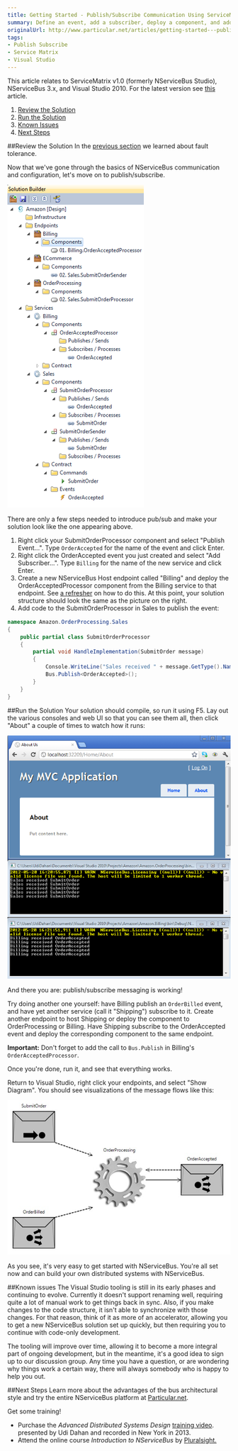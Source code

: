 ```yaml
---
title: Getting Started - Publish/Subscribe Communication Using ServiceMatrix v1.0
summary: Define an event, add a subscriber, deploy a component, and add code to publisher and subscriber.
originalUrl: http://www.particular.net/articles/getting-started---publish-subscribe-communication
tags:
- Publish Subscribe
- Service Matrix
- Visual Studio
---
```


This article relates to ServiceMatrix v1.0 (formerly NServiceBus Studio), NServiceBus 3.x, and Visual Studio 2010.  For the latest version see [this](getting-started-with-nservicebus-using-servicematrix-2.0-publish-subscribe.md "ServiceMatrix 2.0 Publish Subscribe") article.

1. [Review the Solution](#review-the-solution)
2. [Run the Solution](#run-the-solution)
3. [Known Issues](#known-issues)
4. [Next Steps](#next-steps)

##Review the Solution
In the [previous section](getting-started-fault-tolerance-servicematrix-1.0.md) we learned about fault tolerance.

Now that we've gone through the basics of NServiceBus communication and configuration, let's move on to publish/subscribe.

![Full Solution Builder](images/1.0/GettingStarted11.png)

There are only a few steps needed to introduce pub/sub and make your solution look like the one appearing above.

1.  Right click your SubmitOrderProcessor component and select "Publish Event...". Type `OrderAccepted` for the name of the event and click Enter.
2.  Right click the OrderAccepted event you just created and select "Add Subscriber...". Type `Billing` for the name of the new service and click Enter.
3.  Create a new NServiceBus Host endpoint called "Billing" and deploy the OrderAcceptedProcessor component from the Billing service to that endpoint. See [a refresher](getting-started-creating-a-new-project-servicematrix-1.0.md) on how to do this. At this point, your solution structure should look the same as the picture on the right.
4.  Add code to the SubmitOrderProcessor in Sales to publish the event:

```C#
namespace Amazon.OrderProcessing.Sales
{
    public partial class SubmitOrderProcessor
    {
        partial void HandleImplementation(SubmitOrder message)
        {
            Console.WriteLine("Sales received " + message.GetType().Name);
            Bus.Publish<OrderAccepted>();
        }
    }
}
```

##Run the Solution
Your solution should compile, so run it using F5.
Lay out the various consoles and web UI so that you can see them all, then click "About" a couple of times to watch how it runs:

![Running Pub/Sub](images/1.0/GettingStarted12.png)

And there you are: publish/subscribe messaging is working!

Try doing another one yourself: have Billing publish an `OrderBilled` event, and have yet another service (call it "Shipping") subscribe to it. Create another endpoint to host Shipping or deploy the component to OrderProcessing or Billing. Have Shipping subscribe to the OrderAccepted event and deploy the corresponding component to the same endpoint.

**Important:** Don't forget to add the call to `Bus.Publish` in Billing's `OrderAcceptedProcessor`.

Once you're done, run it, and see that everything works.

Return to Visual Studio, right click your endpoints, and select "Show Diagram". You should see visualizations of the message flows like this:

![Endpoint message flow](images/1.0/GettingStarted13.jpg)

As you see, it's very easy to get started with NServiceBus. You're all set now and can build your own distributed systems with NServiceBus.

##Known issues
The Visual Studio tooling is still in its early phases and continuing to evolve. Currently it doesn't support renaming well, requiring quite a lot of manual work to get things back in sync. Also, if you make changes to the code structure, it isn't able to synchronize with those changes. For that reason, think of it as more of an accelerator, allowing you to get a new NServiceBus solution set up quickly, but then requiring you to continue with code-only development.

The tooling will improve over time, allowing it to become a more integral part of ongoing development, but in the meantime, it's a good idea to sign up to our discussion group. Any time you have a question, or are wondering why things work a certain way, there will always somebody who is happy to help you out.

##Next Steps
Learn more about the advantages of the bus architectural style and try the entire NServiceBus platform at [Particular.net](http://docs.particular.net "Particular Docs"). 
 
Get some training!
- Purchase the *Advanced Distributed Systems Design* [training video](http://particular.net/adsd "ADSD Training Video"). presented by Udi Dahan and recorded in New York in 2013. 
- Attend the online course *Introduction to NServiceBus* by [Pluralsight.](http://pluralsight.com/training/Courses/TableOfContents/nservicebus "Pluralsight")
